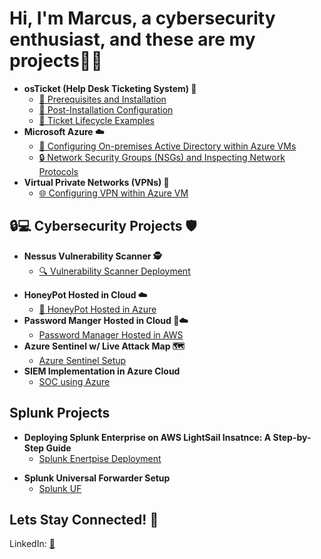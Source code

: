   <h1>Hi, I'm Marcus, a cybersecurity enthusiast, and these are my projects👨‍💼</h1>
  <ul>
    <li>
      <strong>osTicket (Help Desk Ticketing System) 🎫</strong>
      <ul>
        <li><a href="https://github.com/MMease/osticket-prereqs">🚀 Prerequisites and Installation</a></li>
        <li><a href="https://github.com/MMease/post-install-config">🔧 Post-Installation Configuration</a></li>
        <li><a href="https://github.com/MMease/ticket-lifecycle">📝 Ticket Lifecycle Examples</a></li>
      </ul>
    </li>
    <li>
      <strong>Microsoft Azure ☁️</strong>
      <ul>
        <li><a href="https://github.com/MMease/On-premises-Active-Directory-Deployed-in-the-Cloud-Azure-">🏢 Configuring On-premises Active Directory within Azure VMs</a></li>
        <li><a href="https://github.com/MMease/Network-Security-Groups-NSGs-and-Inspecting-Traffic-Between-Azure-Virtual-Machines">🔒 Network Security Groups (NSGs) and Inspecting Network Protocols</a></li>
      </ul>
    </li>
    <li>
      <strong>Virtual Private Networks (VPNs) 🔐</strong>
      <ul>
        <li><a href="https://github.com/MMease/Virtual-Private-Netwroks-VPNs-">🌐 Configuring VPN within Azure VM</a></li>
      </ul>
    </li>
  </ul>

  <h2>🔒💻 Cybersecurity Projects 🛡️</h2>
  <ul>
    <li>
      <strong>Nessus Vulnerability Scanner 🕵️</strong>
      <ul>
        <li><a href="https://github.com/MMease/Vulnerability-Scanner-Deployment-">🔍 Vulnerability Scanner Deployment</a></li>
      </ul>
    </li>
  </ul>
  <ul>
    <li>
      <strong>HoneyPot Hosted in Cloud ☁️ </strong>
      <ul>
        <li><a href="https://github.com/MMease/HoneyPot">🍯 HoneyPot Hosted in Azure </a></li>
      </ul>
    </li>
    <li>
      <strong>Password Manger Hosted in Cloud 🔑☁️ </strong>
      <ul>
        <li><a href="https://github.com/MMease/Password-Manager">Password Manager Hosted in AWS </a></li>
      </ul>
    </li>
    <li>
      <strong>Azure Sentinel w/ Live Attack Map 🗺️</strong>
      <ul>
        <li><a href="https://github.com/MMease/Microsoft-Sentinel-SIEM">Azure Sentinel Setup </a></li>
      </ul>
    </li>
     <li>
      <strong>SIEM Implementation in Azure Cloud </strong>
      <ul>
        <li><a href="https://github.com/MMease/SOC-in-Azure"> SOC using Azure </a></li>
      </ul>
    </li>
  </ul>

 <h2>Splunk Projects</h2>
  <ul>
    <li>
      <strong>Deploying Splunk Enterprise on AWS LightSail Insatnce: A Step-by-Step Guide</strong>
      <ul>
        <li><a href="https://github.com/MMease/Splunk-Instance"> Splunk Enertpise Deployment </a></li>
      </ul>
    </li>
  </ul>
  <ul>
    <li>
      <strong>Splunk Universal Forwarder Setup</strong>
      <ul>
        <li><a href="https://github.com/MMease/Splunk-Instance"> Splunk UF </a></li>
      </ul>
    </li>
  </ul>
  <ul>

  </ul>

  <h2>Lets Stay Connected! 🤝</h2>
  LinkedIn: <a href="https://www.linkedin.com/in/marcus-mease/"> 📱</a>
</div>
</body>
</html>
